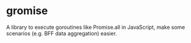 # gromise
A library to execute goroutines like Promise.all in JavaScript, make some scenarios (e.g. BFF data aggregation) easier.
